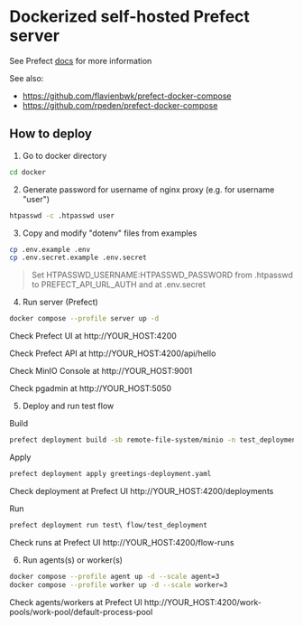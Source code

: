 # Dockerized self-hosted Prefect server

See Prefect [docs](https://docs.prefect.io/latest/host/) for more information

See also:
* https://github.com/flavienbwk/prefect-docker-compose
* https://github.com/rpeden/prefect-docker-compose

## How to deploy
1. Go to docker directory
```sh
cd docker
```
2. Generate password for username of nginx proxy (e.g. for username "user")
```sh
htpasswd -c .htpasswd user
```
3. Copy and modify "dotenv" files from examples
```sh
cp .env.example .env
cp .env.secret.example .env.secret
```
> Set HTPASSWD_USERNAME:HTPASSWD_PASSWORD from .htpasswd to PREFECT_API_URL_AUTH and at .env.secret
4. Run server (Prefect)
```sh
docker compose --profile server up -d
``` 
Check Prefect UI at http://YOUR_HOST:4200

Check Prefect API at http://YOUR_HOST:4200/api/hello

Check MinIO Console at http://YOUR_HOST:9001

Check pgadmin at http://YOUR_HOST:5050

5. Deploy and run test flow

Build
```sh
prefect deployment build -sb remote-file-system/minio -n test_deployment -p default-process-pool test.py:greetings
```

Apply
```sh
prefect deployment apply greetings-deployment.yaml
```
Check deployment at Prefect UI http://YOUR_HOST:4200/deployments

Run
```sh
prefect deployment run test\ flow/test_deployment
```
Check runs at Prefect UI http://YOUR_HOST:4200/flow-runs

6. Run agents(s) or worker(s)
```sh
docker compose --profile agent up -d --scale agent=3
docker compose --profile worker up -d --scale worker=3
```
Check agents/workers at Prefect UI http://YOUR_HOST:4200/work-pools/work-pool/default-process-pool